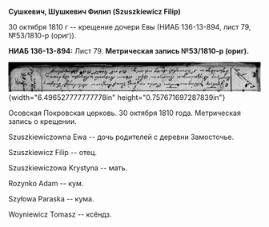 **Сушкевич, Шушкевич Филип (Szuszkiewicz Filip)**

30 октября 1810 г -- крещение дочери Евы (НИАБ 136-13-894, лист 79,
№53/1810-р (ориг)).

**НИАБ 136-13-894:** Лист 79. **Метрическая запись №53/1810-р (ориг).**

![](./media/ad98be5dac762286310934992850f98a4dd3dbe3.png){width="6.496527777777778in"
height="0.757671697287839in"}

Осовская Покровская церковь. 30 октября 1810 года. Метрическая запись о
крещении.

Szuszkiewiczowna Ewa -- дочь родителей с деревни Замосточье.

Szuszkiewicz Filip -- отец.

Szuszkiewiczowa Krystyna -- мать.

Rozynko Adam -- кум.

Szyłowa Paraska -- кума.

Woyniewicz Tomasz -- ксёндз.
